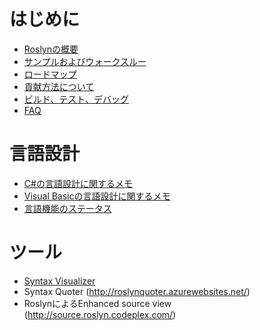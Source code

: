 # はじめに

* [Roslynの概要](overview.md)
* [サンプルおよびウォークスルー](samples.md)
* [ロードマップ](roadmap.md)
* [貢献方法について](how_to_contribute.md)
* [ビルド、テスト、デバッグ](build.md)
* [FAQ](faq.md)

# 言語設計

* [C#の言語設計に関するメモ](csharp_languagedesign.md)
* [Visual Basicの言語設計に関するメモ](vb_languagedesign.md)
* [言語機能のステータス](featurestatus.md)

# ツール

* [Syntax Visualizer](syntax_visualizer.md)
* Syntax Quoter (http://roslynquoter.azurewebsites.net/)
* RoslynによるEnhanced source view (http://source.roslyn.codeplex.com/)

